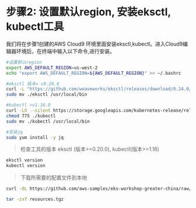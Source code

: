 # 步骤2: 设置默认region, 安装eksctl, kubectl工具

我们将在步骤1创建的AWS Cloud9 环境里面安装eksctl,kubectl。进入Cloud9编辑器环境后，在终端中输入以下命令,进行安装。

```bash
#设置默认region
export AWS_DEFAULT_REGION=us-west-2
echo "export AWS_DEFAULT_REGION=${AWS_DEFAULT_REGION}" >> ~/.bashrc

#eksctl 版本= v0.20.0
curl -L "https://github.com/weaveworks/eksctl/releases/download/0.24.0/eksctl_$(uname -s)_amd64.tar.gz" | tar xz -C .
sudo mv ./eksctl /usr/local/bin

#kubectl >v1.16.0
curl -LO --silent https://storage.googleapis.com/kubernetes-release/release/`curl -s https://storage.googleapis.com/kubernetes-release/release/stable.txt`/bin/linux/amd64/kubectl
chmod 775 ./kubectl
sudo mv ./kubectl /usr/local/bin

#安装jq
sudo yum install -y jq

```

>检查工具的版本 eksctl (版本>=0.20.0), kubectl(版本>=1.16)

```bash
eksctl version
kubectl version
```

> 下载所需要的配置文件到本地

```bash
curl -OL https://github.com/aws-samples/eks-workshop-greater-china/raw/master/global/2020_GCR_SZ_ContainerDay/resources.tgz

tar -zxf resources.tgz
```

